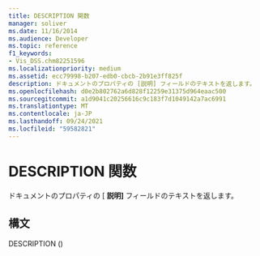 ```yaml
---
title: DESCRIPTION 関数
manager: soliver
ms.date: 11/16/2014
ms.audience: Developer
ms.topic: reference
f1_keywords:
- Vis_DSS.chm82251596
ms.localizationpriority: medium
ms.assetid: ecc79998-b207-edb0-cbcb-2b91e3ff825f
description: ドキュメントのプロパティの [説明] フィールドのテキストを返します。
ms.openlocfilehash: d0e2b802762a6d828f12259e31375d964eaac500
ms.sourcegitcommit: a1d9041c20256616c9c183f7d1049142a7ac6991
ms.translationtype: MT
ms.contentlocale: ja-JP
ms.lasthandoff: 09/24/2021
ms.locfileid: "59582821"
---
```

# <a name="description-function"></a>DESCRIPTION 関数

ドキュメントのプロパティの [ **説明]** フィールドのテキストを返します。 
  
## <a name="syntax"></a>構文

DESCRIPTION ()
  

